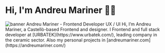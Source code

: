 # Hi, I'm Andreu Mariner 🤟🏻

<img src="https://ibb.co/64v78SP" alt="banner Andreu Mariner - Frontend Developer UX / UI">
Hi, I’m Andreu Mariner, a Castellò-based Frontend and designer. I Frontend and full stack developer at  [URBATEK](https://www.urbatek.com/), leading company in the ceramic sector.
Also my personal projects in [andreumariner.com](https://andreumariner.com/)

